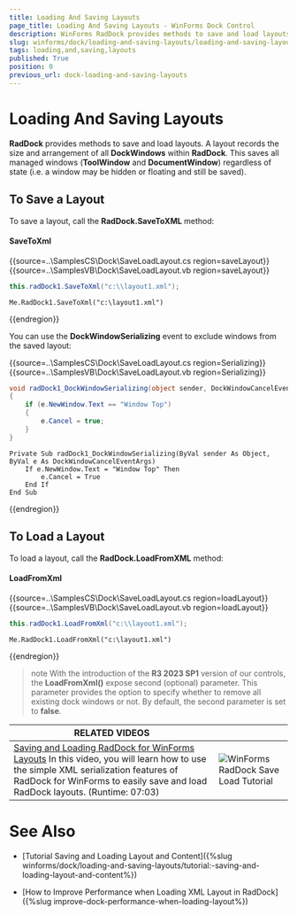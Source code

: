 ```yaml
---
title: Loading And Saving Layouts
page_title: Loading And Saving Layouts - WinForms Dock Control
description: WinForms RadDock provides methods to save and load layouts. 
slug: winforms/dock/loading-and-saving-layouts/loading-and-saving-layouts
tags: loading,and,saving,layouts
published: True
position: 0
previous_url: dock-loading-and-saving-layouts
---
```


# Loading And Saving Layouts
 
__RadDock__ provides methods to save and load layouts. A layout records the size and arrangement of all __DockWindows__ within __RadDock__. This saves all managed windows (__ToolWindow__ and __DocumentWindow__) regardless of state (i.e. a window may be hidden or floating and still be saved). 
       
## To Save a Layout

To save a layout, call the __RadDock.SaveToXML__ method:

#### SaveToXml 

{{source=..\SamplesCS\Dock\SaveLoadLayout.cs region=saveLayout}} 
{{source=..\SamplesVB\Dock\SaveLoadLayout.vb region=saveLayout}} 

````C#
this.radDock1.SaveToXml("c:\\layout1.xml");

````
````VB.NET
Me.RadDock1.SaveToXml("c:\layout1.xml")

````

{{endregion}} 
 
You can use the __DockWindowSerializing__ event to exclude windows from the saved layout: 

{{source=..\SamplesCS\Dock\SaveLoadLayout.cs region=Serializing}} 
{{source=..\SamplesVB\Dock\SaveLoadLayout.vb region=Serializing}} 

````C#
void radDock1_DockWindowSerializing(object sender, DockWindowCancelEventArgs e)
{
    if (e.NewWindow.Text == "Window Top")
    {
        e.Cancel = true;
    }
}

````
````VB.NET
Private Sub radDock1_DockWindowSerializing(ByVal sender As Object, ByVal e As DockWindowCancelEventArgs)
    If e.NewWindow.Text = "Window Top" Then
        e.Cancel = True
    End If
End Sub

````

{{endregion}} 
 

## To Load a Layout

To load a layout, call the __RadDock.LoadFromXML__ method:

#### LoadFromXml 

{{source=..\SamplesCS\Dock\SaveLoadLayout.cs region=loadLayout}} 
{{source=..\SamplesVB\Dock\SaveLoadLayout.vb region=loadLayout}} 

````C#
this.radDock1.LoadFromXml("c:\\layout1.xml");

````
````VB.NET
Me.RadDock1.LoadFromXml("c:\layout1.xml")

````

{{endregion}} 

>note With the introduction of the __R3 2023 SP1__ version of our controls, the __LoadFromXml()__ expose second (optional) parameter. This parameter provides the option to specify whether to remove all existing dock windows or not. By default, the second parameter is set to __false__.

| RELATED VIDEOS |  |
| ------ | ------ |
|[Saving and Loading RadDock for WinForms Layouts](http://www.telerik.com/videos/winforms/saving-and-loading-raddock-for-winforms-layouts) In this video, you will learn how to use the simple XML serialization features of RadDock for WinForms to easily save and load RadDock layouts. (Runtime: 07:03)|![WinForms RadDock Save Load Tutorial](images/dock-loading-and-saving-layouts001.png)|

# See Also

* [Tutorial Saving and Loading Layout and Content]({%slug winforms/dock/loading-and-saving-layouts/tutorial:-saving-and-loading-layout-and-content%})  

* [How to Improve Performance when Loading XML Layout in RadDock]({%slug improve-dock-performance-when-loading-layout%})   
 

